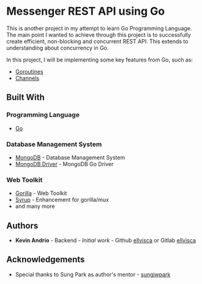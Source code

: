 # Messenger REST API using Go
This is another project in my attempt to learn Go Programming Language.
The main point I wanted to achieve through this project is to successfully create efficient, non-blocking and concurrent REST API.
This extends to understanding about concurrency in Go.

In this project, I will be implementing some key features from Go, such as:
* [Goroutines](https://tour.golang.org/concurrency/1)
* [Channels](https://tour.golang.org/concurrency/2)

## Built With

### Programming Language
* [Go](https://golang.org/)

### Database Management System
* [MongoDB](https://www.mongodb.com/) - Database Management System
* [MongoDB Driver](https://docs.mongodb.com/drivers/go/) -  MongoDB Go Driver

### Web Toolkit
* [Gorilla](https://www.gorillatoolkit.org/) - Web Toolkit
* [Syrup](https://github.com/maple-ai/syrup) - Enhancement for gorilla/mux
* and many more

## Authors

* **Kevin Andrio** - Backend - *Initial work* - Github [ellvisca](https://github.com/ellvisca) or Gitlab [ellvisca](https://gitlab.com/ellvisca)

## Acknowledgements

* Special thanks to Sung Park as author's mentor - [sungjwpark](https://github.com/sungwjpark)
